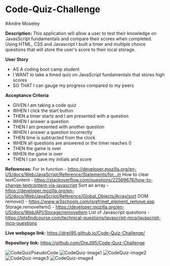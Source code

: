 # Code-Quiz-Challenge
#Andre Moseley

**Description:** 
This application will allow a user to test their knowledge on JavasScript fundamentals and compare their scores when completed. Using HTML, CSS and Javascript I built a timer and multiple choice questions that will store the user's score to their local storage.

**User Story**
- AS A coding boot camp student
- I WANT to take a timed quiz on JavaScript fundamentals that stores high scores
- SO THAT I can gauge my progress compared to my peers

**Acceptance Criteria**
- GIVEN I am taking a code quiz
- WHEN I click the start button
- THEN a timer starts and I am presented with a question
- WHEN I answer a question
- THEN I am presented with another question
- WHEN I answer a question incorrectly
- THEN time is subtracted from the clock
- WHEN all questions are answered or the timer reaches 0
- THEN the game is over
- WHEN the game is over
- THEN I can save my initials and score

**References:** 
For In function - https://developer.mozilla.org/en-US/docs/Web/JavaScript/Reference/Statements/for...in
How to clear textContent - https://stackoverflow.com/questions/22569678/how-to-change-textcontent-via-javascript
Sort an array - https://developer.mozilla.org/en-US/docs/Web/JavaScript/Reference/Global_Objects/Array/sort
DOM remove() - https://www.w3schools.com/jsref/met_element_remove.asp
Storage.removeItem() - https://developer.mozilla.org/en-US/docs/Web/API/Storage/removeItem
List of Javascript questions - https://letsfindcourse.com/technical-questions/javascript-mcq/javascript-mcq-questions

**Live webpage link:** https://dreji95.github.io/Code-Quiz-Challenge/


**Repository link:** https://github.com/DreJI95/Code-Quiz-Challenge

![CodeQuizPseudoCode](https://user-images.githubusercontent.com/76451565/111937747-cc2e8a00-8a9e-11eb-8284-639b6676735a.png)
![CodeQuiz-image1](https://user-images.githubusercontent.com/76451565/111937164-8b824100-8a9d-11eb-9d5c-5f81460fec55.PNG)
![CodeQuiz-image2](https://user-images.githubusercontent.com/76451565/111937167-8d4c0480-8a9d-11eb-8795-da65e0f60a3a.PNG)
![CodeQuiz-image3](https://user-images.githubusercontent.com/76451565/111937170-8e7d3180-8a9d-11eb-9e75-5a1e3899b709.PNG)
![CodeQuiz-image4](https://user-images.githubusercontent.com/76451565/111937176-8fae5e80-8a9d-11eb-98e4-07b2dc85eed2.PNG)

